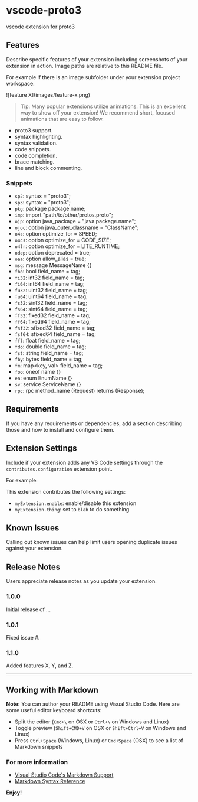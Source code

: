 # vscode-proto3

vscode extension for proto3

## Features

Describe specific features of your extension including screenshots of your extension in action. Image paths are relative to this README file.

For example if there is an image subfolder under your extension project workspace:

\!\[feature X\]\(images/feature-x.png\)

> Tip: Many popular extensions utilize animations. This is an excellent way to show off your extension! We recommend short, focused animations that are easy to follow.

- proto3 support.
- syntax highlighting.
- syntax validation.
- code snippets.
- code completion.
- brace matching.
- line and block commenting.


### Snippets

- `sp2`: syntax = "proto3"; 
- `sp3`: syntax = "proto3";
- `pkg`: package package.name;
- `imp`: import "path/to/other/protos.proto";
- `ojp`: option java_package = "java.package.name";
- `ojoc`: option java_outer_classname = "ClassName";
- `o4s`: option optimize_for = SPEED;
- `o4cs`: option optimize_for = CODE_SIZE;
- `o4lr`: option optimize_for = LITE_RUNTIME;
- `odep`: option deprecated = true;
- `oaa`: option allow_alias = true;
- `msg`: message MessageName {}
- `fbo`: bool field_name = tag;
- `fi32`: int32 field_name = tag;
- `fi64`: int64 field_name = tag;
- `fu32`: uint32 field_name = tag;
- `fu64`: uint64 field_name = tag;
- `fs32`: sint32 field_name = tag;
- `fs64`: sint64 field_name = tag;
- `ff32`: fixed32 field_name = tag;
- `ff64`: fixed64 field_name = tag;
- `fsf32`: sfixed32 field_name = tag;
- `fsf64`: sfixed64 field_name = tag;
- `ffl`: float field_name = tag;
- `fdo`: double field_name = tag;
- `fst`: string field_name = tag;
- `fby`: bytes field_name = tag;
- `fm`: map<key, val> field_name = tag;
- `foo`: oneof name {}
- `en`: enum EnumName {}
- `sv`: service ServiceName {}
- `rpc`: rpc method_name (Request) returns (Response);

## Requirements

If you have any requirements or dependencies, add a section describing those and how to install and configure them.

## Extension Settings

Include if your extension adds any VS Code settings through the `contributes.configuration` extension point.

For example:

This extension contributes the following settings:

* `myExtension.enable`: enable/disable this extension
* `myExtension.thing`: set to `blah` to do something

## Known Issues

Calling out known issues can help limit users opening duplicate issues against your extension.

## Release Notes

Users appreciate release notes as you update your extension.

### 1.0.0

Initial release of ...

### 1.0.1

Fixed issue #.

### 1.1.0

Added features X, Y, and Z.

-----------------------------------------------------------------------------------------------------------

## Working with Markdown

**Note:** You can author your README using Visual Studio Code.  Here are some useful editor keyboard shortcuts:

* Split the editor (`Cmd+\` on OSX or `Ctrl+\` on Windows and Linux)
* Toggle preview (`Shift+CMD+V` on OSX or `Shift+Ctrl+V` on Windows and Linux)
* Press `Ctrl+Space` (Windows, Linux) or `Cmd+Space` (OSX) to see a list of Markdown snippets

### For more information

* [Visual Studio Code's Markdown Support](http://code.visualstudio.com/docs/languages/markdown)
* [Markdown Syntax Reference](https://help.github.com/articles/markdown-basics/)

**Enjoy!**